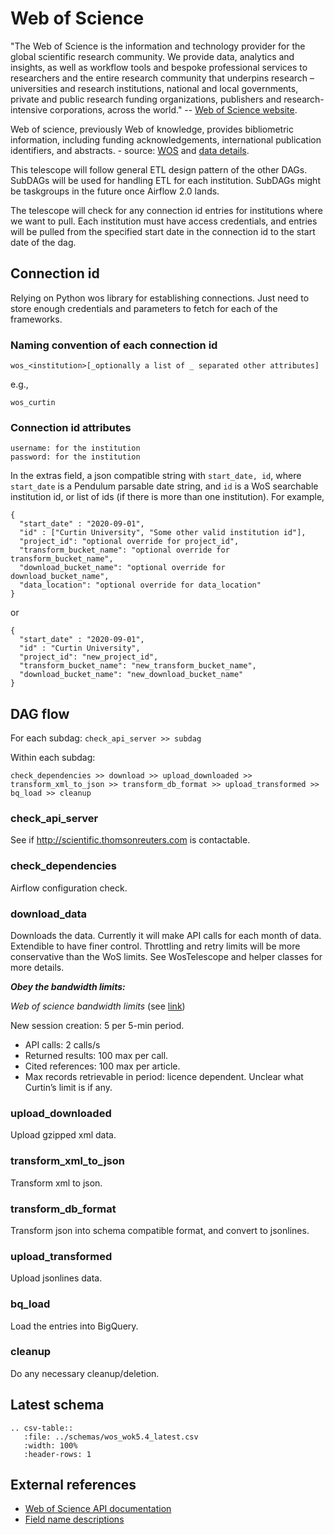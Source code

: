 # Web of Science

"The Web of Science is the information and technology provider for the global scientific research community. We provide data, analytics and insights, as well as workflow tools and bespoke professional services to researchers and the entire research community that underpins research – universities and research institutions, national and local governments, private and public research funding organizations, publishers and research-intensive corporations, across the world."
-- [Web of Science website](https://www.clarivate.com/webofsciencegroup>).

Web of science, previously Web of knowledge, provides bibliometric information, including funding acknowledgements,
international publication identifiers, and abstracts. - source: [WOS](https://clarivate.com/webofsciencegroup) and
[data details](https://clarivate.com/webofsciencegroup/solutions/xml-and-apis).

This telescope will follow general ETL design pattern of the other DAGs.  SubDAGs will be used for handling ETL for each
institution. SubDAGs might be taskgroups in the future once Airflow 2.0 lands.

The telescope will check for any connection id entries for institutions where we want to pull.  Each institution must have
access credentials, and entries will be pulled from the specified start date in the connection id to the start date of
the dag.


## Connection id

Relying on Python wos library for establishing connections. Just need to store enough credentials and parameters to
fetch for each of the frameworks.


### Naming convention of each connection id

```
wos_<institution>[_optionally a list of _ separated other attributes]
```
e.g.,
```
wos_curtin
```


### Connection id attributes
```
username: for the institution
password: for the institution
```

In the extras field, a json compatible string with ```start_date, id```, where ```start_date``` is a Pendulum parsable
date string, and ```id``` is a WoS searchable institution id, or list of ids (if there is more than one institution).
For example,

```
{
  "start_date" : "2020-09-01",
  "id" : ["Curtin University", "Some other valid institution id"],
  "project_id": "optional override for project_id",
  "transform_bucket_name": "optional override for transform_bucket_name",
  "download_bucket_name": "optional override for download_bucket_name",
  "data_location": "optional override for data_location"
}
```
or
```
{
  "start_date" : "2020-09-01",
  "id" : "Curtin University",
  "project_id": "new_project_id",
  "transform_bucket_name": "new_transform_bucket_name",
  "download_bucket_name": "new_download_bucket_name"
}
```

## DAG flow
For each subdag: ```check_api_server >> subdag```

Within each subdag:
```
check_dependencies >> download >> upload_downloaded >> transform_xml_to_json >> transform_db_format >> upload_transformed >> bq_load >> cleanup
```


### check_api_server

See if http://scientific.thomsonreuters.com is contactable.


### check_dependencies

Airflow configuration check.

### download_data

Downloads the data. Currently it will make API calls for each month of data. Extendible to have finer control.
Throttling and retry limits will be more conservative than the WoS limits.  See WosTelescope and helper classes for
more details.

***Obey the bandwidth limits:***

_Web of science bandwidth limits_ (see [link](http://help.incites.clarivate.com/wosWebServicesExpanded/bandwidthThrottlingGroup/bandwidthThrottling.html))

New session creation: 5 per 5-min period.
  * API calls: 2 calls/s
  * Returned results: 100 max per call.
  * Cited references: 100 max per article.
  * Max records retrievable in period: licence dependent. Unclear what Curtin’s limit is if any.


### upload_downloaded

Upload gzipped xml data.

### transform_xml_to_json

Transform xml to json.

### transform_db_format

Transform json into schema compatible format, and convert to jsonlines.

### upload_transformed

Upload jsonlines data.

### bq_load

Load the entries into BigQuery.

### cleanup

Do any necessary cleanup/deletion.

## Latest schema
``` eval_rst
.. csv-table::
   :file: ../schemas/wos_wok5.4_latest.csv
   :width: 100%
   :header-rows: 1
```
## External references
 * [Web of Science API documentation](http://help.incites.clarivate.com/wosWebServicesExpanded/WebServicesExpandedOverviewGroup/Introduction.html)
 * [Field name descriptions](http://help.incites.clarivate.com/wosWebServicesExpanded/appendix1Group/wosfieldNameTable.html)